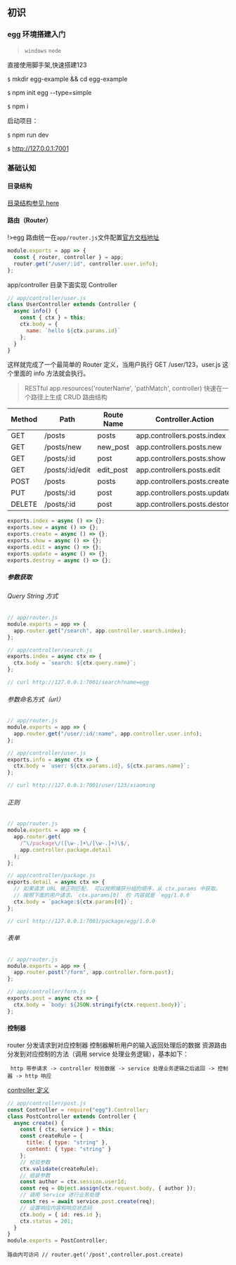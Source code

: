 ## 初识

### egg 环境搭建入门

> `windows` `node`

直接使用脚手架,快速搭建123

`$` mkdir egg-example && cd egg-example

`$` npm init egg --type=simple

`$` npm i

启动项目：

`$` npm run dev

`$` http://127.0.0.1:7001

### 基础认知

#### 目录结构

[目录结构参见 here](https://eggjs.org/zh-cn/basics/structure.html)

#### 路由（Router）

!>egg 路由统一在`app/router.js`文件配置[官方文档地址](https://eggjs.org/zh-cn/basics/router.html)

```js
module.exports = app => {
  const { router, controller } = app;
  router.get("/user/:id", controller.user.info);
};
```

app/controller 目录下面实现 Controller

```js
// app/controller/user.js
class UserController extends Controller {
  async info() {
    const { ctx } = this;
    ctx.body = {
      name: `hello ${ctx.params.id}`
    };
  }
}
```

这样就完成了一个最简单的 Router 定义，当用户执行 GET /user/123，user.js 这个里面的 info 方法就会执行。

> RESTful app.resources('routerName', 'pathMatch', controller) 快速在一个路径上生成 CRUD 路由结构

| Method | Path            | Route Name | Controller.Action             |
| ------ | --------------- | ---------- | ----------------------------- |
| GET    | /posts          | posts      | app.controllers.posts.index   |
| GET    | /posts/new      | new_post   | app.controllers.posts.new     |
| GET    | /posts/:id      | post       | app.controllers.posts.show    |
| GET    | /posts/:id/edit | edit_post  | app.controllers.posts.edit    |
| POST   | /posts          | posts      | app.controllers.posts.create  |
| PUT    | /posts/:id      | post       | app.controllers.posts.update  |
| DELETE | /posts/:id      | post       | app.controllers.posts.destory |

```js
exports.index = async () => {};
exports.new = async () => {};
exports.create = async () => {};
exports.show = async () => {};
exports.edit = async () => {};
exports.update = async () => {};
exports.destroy = async () => {};
```

##### 参数获取

###### Query String 方式

```js
// app/router.js
module.exports = app => {
  app.router.get("/search", app.controller.search.index);
};

// app/controller/search.js
exports.index = async ctx => {
  ctx.body = `search: ${ctx.query.name}`;
};

// curl http://127.0.0.1:7001/search?name=egg
```

###### 参数命名方式（url）

```js
// app/router.js
module.exports = app => {
  app.router.get("/user/:id/:name", app.controller.user.info);
};

// app/controller/user.js
exports.info = async ctx => {
  ctx.body = `user: ${ctx.params.id}, ${ctx.params.name}`;
};

// curl http://127.0.0.1:7001/user/123/xiaoming
```

###### 正则

```js
// app/router.js
module.exports = app => {
  app.router.get(
    /^\/package\/([\w-.]+\/[\w-.]+)\$/,
    app.controller.package.detail
  );
};

// app/controller/package.js
exports.detail = async ctx => {
  // 如果请求 URL 被正则匹配， 可以按照捕获分组的顺序，从 ctx.params 中获取。
  // 按照下面的用户请求，`ctx.params[0]` 的 内容就是 `egg/1.0.0`
  ctx.body = `package:${ctx.params[0]}`;
};

// curl http://127.0.0.1:7001/package/egg/1.0.0
```

###### 表单

```js
// app/router.js
module.exports = app => {
  app.router.post("/form", app.controller.form.post);
};

// app/controller/form.js
exports.post = async ctx => {
  ctx.body = `body: ${JSON.stringify(ctx.request.body)}`;
};
```

#### 控制器

router 分发请求到对应控制器 控制器解析用户的输入返回处理后的数据 资源路由分发到对应控制的方法（调用 service 处理业务逻辑），基本如下：

     http 带参请求 -> controller 校验数据 -> service 处理业务逻辑之后返回 -> 控制器 -> http 响应

[controller 定义]()

```js
// app/controller/post.js
const Controller = require("egg").Controller;
class PostController extends Controller {
  async create() {
    const { ctx, service } = this;
    const createRule = {
      title: { type: "string" },
      content: { type: "string" }
    };
    // 校验参数
    ctx.validate(createRule);
    // 组装参数
    const author = ctx.session.userId;
    const req = Object.assign(ctx.request.body, { author });
    // 调用 Service 进行业务处理
    const res = await service.post.create(req);
    // 设置响应内容和响应状态码
    ctx.body = { id: res.id };
    ctx.status = 201;
  }
}
module.exports = PostController;
```

`路由内可访问 // router.get('/post',controller.post.create)`
